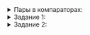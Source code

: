 <details>  
<summary>Пары в компараторах:</summary>

# Кортежи. Начало

В прошлых уроках мы определили структуру  `AnimalObservation`:

```cpp
struct AnimalObservation {
	string name;
	int days_ago;
	int health_level;
};

```

Для сортировки значений  `days_ago`  и  `health_level`  применили пару. Но если решим сортировать сначала по давности наблюдения, затем по уровню здоровья, а при равенстве обеих числовых характеристик — по имени, пары в компараторе уже не подойдут.

Здесь нужен класс  `tuple`  из одноимённой библиотеки. Он собирает в кортеж набор объектов произвольного размера. Объектов в кортеже может быть сколько угодно.

__________________________________________________________________________________________________________________________

Кортежи, как и пары, сравниваются лексикографически:

```cpp
const AnimalObservation lhs = {"Степан"s, 2, 8};
const AnimalObservation rhs = {"Захар"s,  2, 8};
cout << (tuple(lhs.days_ago, lhs.health_level, lhs.name)
		 < tuple(rhs.days_ago, rhs.health_level, rhs.name)) << endl;
// выведет 0, так как "Степан"s > "Захар"s

```

Если такой код не скомпилируется, используйте функцию  `make_tuple`. Она работает в более старых компиляторах.

Кортежи позволяют писать простые и понятные операторы сравнения для структур.

</details>  

<details>  
<summary>Задание 1:</summary>
<p>Перепишите компаратор из предыдущего урока, применив кортежи.</p>

<p>Код должен вывести следующее:</p>

<pre><code>104 0 0.3 5
102 0 1.2 4
100 0 0.5 4
101 1 0.5 4
103 2 1.2 4
</code></pre>

<h3>Подсказка</h3>

<p>Документы нужно упорядочить сначала по возрастанию статусов, а при их равенстве — по убыванию рейтинга, затем по убыванию релевантности. Но при сравнении кортежей все компоненты сравниваются одинаково. Поэтому при создании кортежа удобно умножить рейтинг и релевантность на −1.</p>

</details>

<details>  
<summary>Задание 2:</summary>
<p>Копирование кода — это зло. В компараторе продублирована половина кода — создание кортежа по объекту. Когда такой код написан для <code>lhs</code>, велик соблазн его скопировать и исправить <code>lhs</code> на <code>rhs</code>. Но исправляя, можем что-то упустить в одном из параметров. Вынесите создание кортежа в отдельный метод <code>MakeKey</code> структуры <code>Document</code>.</p>

<p><code>MakeKey</code> должен возвращать кортеж, который можно сравнивать вместо исходных объектов — так, чтобы компаратор выглядел просто как <code>return lhs.MakeKey() &lt; rhs.MakeKey();</code></p>

<h3>Подсказка</h3>

<p>Явно указывать возвращаемый тип для нового метода не нужно. Укажите вместо него <code>auto</code>, а в теле метода верните <code>tuple(...)</code> — компилятор сам поймёт, о каком типе речь.</p>
</details>  

